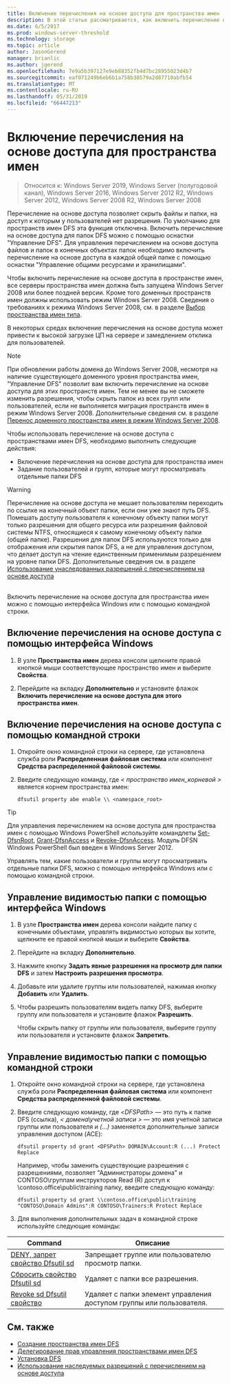 ```yaml
---
title: Включение перечисления на основе доступа для пространства имен
description: В этой статье рассматривается, как включить перечисление на основе доступа для пространства имен.
ms.date: 6/5/2017
ms.prod: windows-server-threshold
ms.technology: storage
ms.topic: article
author: JasonGerend
manager: brianlic
ms.author: jgerend
ms.openlocfilehash: 7e9a5b397127e9eb88352fb4d7bc28955023d4b7
ms.sourcegitcommit: eaf071249b6eb6b1a758b38579a2d87710abfb54
ms.translationtype: MT
ms.contentlocale: ru-RU
ms.lasthandoff: 05/31/2019
ms.locfileid: "66447213"
---
```

# <a name="enable-access-based-enumeration-on-a-namespace"></a>Включение перечисления на основе доступа для пространства имен

> Относится к: Windows Server 2019, Windows Server (полугодовой канал), Windows Server 2016, Windows Server 2012 R2, Windows Server 2012, Windows Server 2008 R2, Windows Server 2008

Перечисление на основе доступа позволяет скрыть файлы и папки, на доступ к которым у пользователей нет разрешения. По умолчанию для пространств имен DFS эта функция отключена. Включить перечисление на основе доступа для папок DFS можно с помощью оснастки "Управление DFS". Для управления перечислением на основе доступа файлов и папок в конечных объектах папок необходимо включить перечисление на основе доступа в каждой общей папке с помощью оснастки "Управление общими ресурсами и хранилищами".

Чтобы включить перечисление на основе доступа в пространстве имен, все серверы пространства имен должна быть запущена Windows Server 2008 или более поздней версии. Кроме того доменных пространств имен должны использовать режим Windows Server 2008. Сведения о требованиях к режима Windows Server 2008, см. в разделе [Выбор пространства имен типа](choose-a-namespace-type.md).

В некоторых средах включение перечисления на основе доступа может привести к высокой загрузке ЦП на сервере и замедлением отклика для пользователей.

> [!NOTE]
> При обновлении работы домена до Windows Server 2008, несмотря на наличие существующего доменного уровня пространства имен, "Управление DFS" позволит вам включить перечисление на основе доступа для этих пространств имен. Тем не менее вы не сможете изменить разрешения, чтобы скрыть папок из всех групп или пользователей, если не выполняется миграция пространств имен в режим Windows Server 2008. Дополнительные сведения см. в разделе [Перенос доменного пространства имен в режим Windows Server 2008](migrate-a-domain-based-namespace-to-windows-server-2008-mode.md).


Чтобы использовать перечисление на основе доступа с пространствами имен DFS, необходимо выполнить следующие действия:

-   Включение перечисления на основе доступа для пространства имен
-   Задание пользователей и групп, которые могут просматривать отдельные папки DFS


> [!WARNING]
> Перечисление на основе доступа не мешает пользователям переходить по ссылке на конечный объект папки, если они уже знают путь DFS. Помешать доступу пользователя к конечному объекту папки могут только разрешения для общего ресурса или разрешения файловой системы NTFS, относящиеся к самому конечному объекту папки (общей папке). Разрешения для папок DFS используются только для отображения или скрытия папок DFS, а не для управления доступом, что делает доступ на чтение единственным применимым разрешением на уровне папки DFS. Дополнительные сведения см. в разделе [Использование унаследованных разрешений с перечислением на основе доступа](https://technet.microsoft.com/library/dd834874(v=ws.11).aspx)

<br />
Включить перечисление на основе доступа для пространства имен можно с помощью интерфейса Windows или с помощью командной строки.

## <a name="to-enable-access-based-enumeration-by-using-the-windows-interface"></a>Включение перечисления на основе доступа с помощью интерфейса Windows

1.  В узле **Пространства имен** дерева консоли щелкните правой кнопкой мыши соответствующее пространство имен и выберите **Свойства**.

2.  Перейдите на вкладку **Дополнительно** и установите флажок **Включить перечисление на основе доступа для этого пространства имен**.

## <a name="to-enable-access-based-enumeration-by-using-a-command-line"></a>Включение перечисления на основе доступа с помощью командной строки

1.  Откройте окно командной строки на сервере, где установлена служба роли **Распределенная файловая система** или компонент **Средства распределенной файловой системы**.

2.  Введите следующую команду, где *< пространство имен\_корневой >* является корнем пространства имен:

    ```  
    dfsutil property abe enable \\ <namespace_root>
    ```

> [!TIP]
> Для управления перечислением на основе доступа для пространства имен с помощью Windows PowerShell используйте командлеты [Set-DfsnRoot](https://technet.microsoft.com/library/jj884281.aspx), [Grant-DfsnAccess](https://technet.microsoft.com/library/jj884272.aspx) и [Revoke-DfsnAccess](https://technet.microsoft.com/library/jj884273.aspx). Модуль DFSN Windows PowerShell был введен в Windows Server 2012.

Управлять тем, какие пользователи и группы могут просматривать отдельные папки DFS, можно с помощью интерфейса Windows или с помощью командной строки.

## <a name="to-control-folder-visibility-by-using-the-windows-interface"></a>Управление видимостью папки с помощью интерфейса Windows

1.  В узле **Пространства имен** дерева консоли найдите папку с конечными объектами, управлять видимостью которых вы хотите, щелкните ее правой кнопкой мыши и выберите **Свойства**.

2.  Перейдите на вкладку **Дополнительно**.

3.  Нажмите кнопку **Задать явные разрешения на просмотр для папки DFS** и затем **Настроить разрешения просмотра**.

4.  Добавьте или удалите группы или пользователей, нажимая кнопку **Добавить** или **Удалить**.

5.  Чтобы разрешить пользователям видеть папку DFS, выберите группу или пользователя и установите флажок **Разрешить**.

    Чтобы скрыть папку от группы или пользователя, выберите группу или пользователя и установите флажок **Запретить**.

## <a name="to-control-folder-visibility-by-using-a-command-line"></a>Управление видимостью папки с помощью командной строки

1. Откройте окно командной строки на сервере, где установлена служба роли **Распределенная файловая система** или компонент **Средства распределенной файловой системы**.

2. Введите следующую команду, где *&lt;DFSPath&gt;* — это путь к папке DFS (ссылка), *< домена\\учетной записи >* — это имя учетной записи группы или пользователя и *(...)*  заменяется дополнительные записи управления доступом (ACE):

   ```
   dfsutil property sd grant <DFSPath> DOMAIN\Account:R (...) Protect Replace
   ```

   Например, чтобы заменить существующие разрешения с разрешениями, позволяет "Администраторы домена" и CONTOSO\\группам инструкторов Read (R) доступ к \\contoso.office\public\training папку, введите следующую команду:

   ```
   dfsutil property sd grant \\contoso.office\public\training "CONTOSO\Domain Admins":R CONTOSO\Trainers:R Protect Replace 
   ```

3. Для выполнения дополнительных задач в командной строке используйте следующие команды:


| Command | Описание |
|---|---|
|[DENY, запрет свойство Dfsutil sd](https://msdn.microsoft.com/library/dd759150(v=ws.11).aspx)|Запрещает группе или пользователю просмотр папки.|
|[Сбросить свойство Dfsutil sd](https://msdn.microsoft.com/library/dd759150(v=ws.11).aspx) |Удаляет с папки все разрешения.|
|[Revoke sd Dfsutil свойство](https://msdn.microsoft.com/library/dd759150(v=ws.11).aspx)| Удаляет с папки элемент управления доступом группы или пользователя. |

## <a name="see-also"></a>См. также

-   [Создание пространства имен DFS](create-a-dfs-namespace.md)
-   [Делегирование прав управления пространствами имен DFS](delegate-management-permissions-for-dfs-namespaces.md)
-   [Установка DFS](https://technet.microsoft.com/library/cc731089(v=ws.11).aspx)
-   [Использование наследуемых разрешений с перечислением на основе доступа](using-inherited-permissions-with-access-based-enumeration.md)